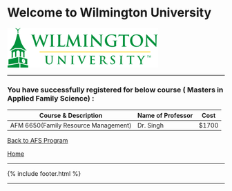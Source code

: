 # Welcome to Wilmington University

![Image](Images/wilmu-logo.png "Welcome to Wilmington University")

---

### You have successfully registered for below course ( Masters in Applied Family Science) :

|Course & Description| Name of Professor |Cost | 
|---    | ---               | --- |
|AFM 6650(Family Resource Management) | Dr. Singh | $1700 | 

<a href="https://tuojeanbaptiste.github.io/TeamC/msafs.html" style="right;">Back to AFS Program</a>

[Home](https://tuojeanbaptiste.github.io/TeamC/)

---

{% include footer.html %}

---
